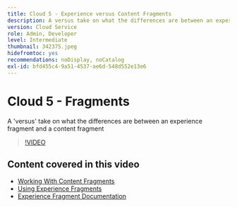```yaml
---
title: Cloud 5 - Experience versus Content Fragments
description: A versus take on what the differences are between an experience fragment and a content fragment
version: Cloud Service
role: Admin, Developer
level: Intermediate
thumbnail: 342375.jpeg
hidefromtoc: yes
recommendations: noDisplay, noCatalog
exl-id: bfd455c4-9a51-4537-ae6d-548d552e13e6
---
```

# Cloud 5 - Fragments

A 'versus' take on what the differences are between an experience fragment and a content fragment

>[!VIDEO](https://video.tv.adobe.com/v/342864)

## Content covered in this video

+ [Working With Content Fragments](https://experienceleague.adobe.com/docs/experience-manager-cloud-service/content/assets/content-fragments/content-fragments.html)
+ [Using Experience Fragments](https://experienceleague.adobe.com/docs/experience-manager-learn/sites/experience-fragments/experience-fragments-feature-video-use.html)
+ [Experience Fragment Documentation](https://experienceleague.adobe.com/docs/experience-manager-cloud-service/content/sites/authoring/fundamentals/experience-fragments.html)